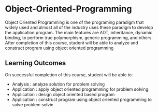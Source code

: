 # Object-Oriented-Programming

Object Oriented Programming is one of the programing paradigm that widely used and almost all of the industry uses these paradigm to develop the application program. The main features are ADT, inheritance, dynamic binding, to perform true polymorphism, generic programming, and others. After completion of this course, student will be able to analyze and construct program using object oriented programming

## Learning Outcomes

On successful completion of this course, student will be able to:

- Analysis     : analyze solution for problem solving
- Application  : apply object oriented programming for problem solving
- Application  : design object oriented based program
- Application  : construct program using object oriented programming to solve problem solvin

